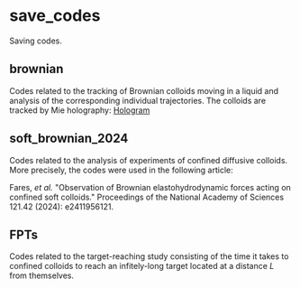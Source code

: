 # save_codes

Saving codes. 

## brownian

Codes related to the tracking of Brownian colloids moving in a liquid and analysis of the corresponding individual trajectories.
The colloids are tracked by Mie holography:
[Hologram](https://github.com/user-attachments/files/21018530/fig_holograms_PS_3um_20240906_vid_6_first_im_zPi_m30um.pdf)


## soft_brownian_2024

Codes related to the analysis of experiments of confined diffusive colloids. More precisely, the codes were used in the following article: 

Fares, *et al.* "Observation of Brownian elastohydrodynamic forces acting on confined soft colloids." Proceedings of the National Academy of Sciences 121.42 (2024): e2411956121.

## FPTs

Codes related to the target-reaching study consisting of the time it takes to confined colloids to reach an infitely-long target located at a distance $L$ from themselves. 
